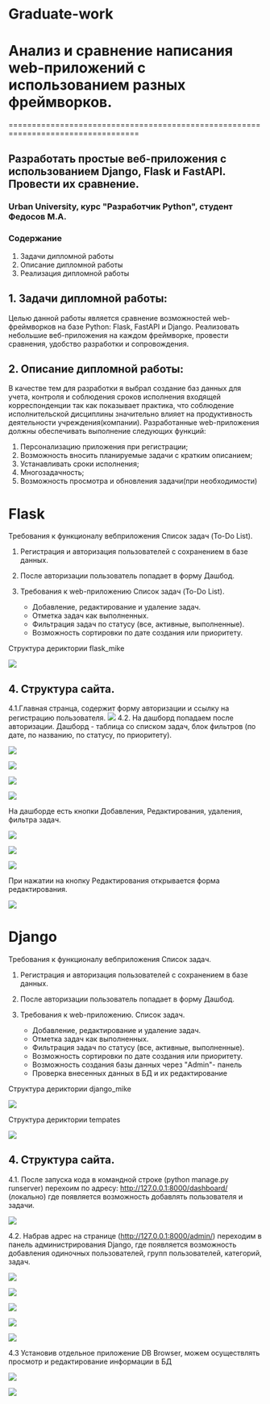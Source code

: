 # Graduate-work

# Анализ и сравнение написания web-приложений с использованием разных фреймворков.
==================================================================================
## Разработать простые веб-приложения с использованием Django, Flask и FastAPI. Провести их сравнение.

### Urban University, курс "Разработчик Python", студент Федосов М.А. 

### Содержание

1. Задачи дипломной работы
2. Описание дипломной работы
3. Реализация дипломной работы


## 1. Задачи дипломной работы:
   Целью данной работы является сравнение возможностей web-фреймворков на базе Python: Flask, FastAPI и Django. Реализовать небольшие веб-приложения на каждом фреймворке, провести сравнения, удобство разработки и сопровождения.

## 2. Описание дипломной работы:
  В качестве тем для разработки я выбрал создание баз данных для учета, контроля и соблюдения сроков исполнения входящей корреспонденции так как показывает практика, что соблюдение исполнительской дисциплины значительно влияет на продуктивность деятельности учреждения(компании).
  Разработанные web-приложения должны обеспечивать выполнение следующих функций:
  
  1. Персонализацию приложения при регистрации;
  2. Возможность вносить планируемые задачи c кратким описанием;
  3. Устанавливать сроки исполнения;
  4. Многозадачность;
  5. Возможность просмотра и обновления задачи(при необходимости)

# **Flask**

Требования к функционалу вебприложения Список задач (To-Do List).

1. Регистрация и авторизация пользователей с сохранением в базе данных.
   
2. После авторизации пользователь попадает в форму Дашбод.

3. Требования к web-приложению Список задач (To-Do List).
   - Добавление, редактирование и удаление задач.
   - Отметка задач как выполненных.
   - Фильтрация задач по статусу (все, активные, выполненные).
   - Возможность сортировки по дате создания или приоритету.
     
Структура дериктории flask_mike

![](https://github.com/stels24/-Help/blob/main/Структура%20каталога%20файлов%20в%20Flask.png)


## 4. Структура сайта.
   
  4.1.Главная странца, содержит форму авторизации и ссылку на регистрацию пользователя.
   ![](https://github.com/stels24/-Help/blob/main/Страница%20регистрации.png)
  4.2. Нa дашборд попадаем после авторизации. Дaшборд - таблица со списком задач, блок фильтров (по дате, по названию, по статусу, по приоритету).
  
![](https://github.com/stels24/-Help/blob/main/Пререход%20на%20Dashboard.png)

![](https://github.com/stels24/-Help/blob/main/Страница%20новой%20задачи.png)

![](https://github.com/stels24/-Help/blob/main/Выбираем%20статус.png)

![](https://github.com/stels24/-Help/blob/main/Выбор%20даты%20исполнения%20задачи.png)

   На дашборде есть кнопки Дoбавления, Редактирования, удаления, фильтра  задач.
   
   ![](https://github.com/stels24/-Help/blob/main/Кнопки%20добавления%20задач.png)
   
   ![](https://github.com/stels24/-Help/blob/main/Запись%20сформированной%20задачи.png)
   
   ![](https://github.com/stels24/-Help/blob/main/Просмотр%20задачи.png)

При нажатии на кнопку Редактирования открывается форма редактирования.

![](https://github.com/stels24/-Help/blob/main/Кнопка%20редактирования.png)

# **Django**

Требования к функционалу вебприложения Список задач.

1. Регистрация и авторизация пользователей с сохранением в базе данных.
   
2. После авторизации пользователь попадает в форму Дашбод.

3. Требования к web-приложению. Список задач.
   - Добавление, редактирование и удаление задач.
   - Отметка задач как выполненных.
   - Фильтрация задач по статусу (все, активные, выполненные).
   - Возможность сортировки по дате создания или приоритету.
   - Возможность создания базы данных через "Admin"- панель
   - Проверка внесенных данных в БД и их редактирование

Структура дериктории django_mike

![](https://github.com/stels24/-Help/blob/main/Структура%20каталога%20файлов%20в%20Django.png)

Структура дериктории tempates

![](https://github.com/stels24/-Help/blob/main/Структура%20каталога%20файлов%20в%20Django.png)

## 4. Структура сайта.

4.1. После запуска кода в командной строке (python manage.py runserver) перехоим по адресу: http://127.0.0.1:8000/dashboard/ (локально)
где появляется возможность добавлять пользователя и задачи.

![]([https://github.com/stels24/-Help/blob/main/Кнопка%20редактирования.png](https://github.com/stels24/-Help/blob/main/Дашборд%20в%20Django.png))

4.2. Набрав адрес на странице (http://127.0.0.1:8000/admin/) переходим в панель администрирования Django, где появляется возможность добавления одиночных пользователей, групп пользователей, категорий, задач.

![](https://github.com/stels24/-Help/blob/main/Добавление%20задачи%20и%20пользователя%20Django.png)

![](https://github.com/stels24/-Help/blob/main/Заполнение%20полей%20пользователя%20в%20БД%20Django.png)

![](https://github.com/stels24/-Help/blob/main/Создание%20Категории%20Django.png)

![](https://github.com/stels24/-Help/blob/main/Создание%20группы%20пользователей%20Django.png)

![](https://github.com/stels24/-Help/blob/main/Созданные%20ранее%20категории%20Django.png)

4.3 Установив отдельное приложение DB Browser, можем осуществлять просмотр и редактирование информации в БД


![](https://github.com/stels24/-Help/blob/main/Задачи%20в%20БД.png)

![](https://github.com/stels24/-Help/blob/main/Пользователи%20загруженные%20в%20БД.png)
